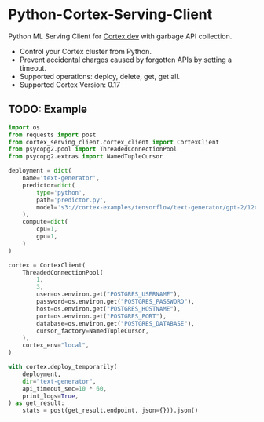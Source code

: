 # Python-Cortex-Serving-Client

Python ML Serving Client for [Cortex.dev](https://cortex.dev) with garbage API collection.

- Control your Cortex cluster from Python. 
- Prevent accidental charges caused by forgotten APIs by setting a timeout.
- Supported operations: deploy, delete, get, get all.
- Supported Cortex Version: 0.17

## TODO: Example

```python
import os
from requests import post
from cortex_serving_client.cortex_client import CortexClient
from psycopg2.pool import ThreadedConnectionPool
from psycopg2.extras import NamedTupleCursor

deployment = dict(
    name='text-generator',
    predictor=dict(
        type='python',
        path='predictor.py',
        model='s3://cortex-examples/tensorflow/text-generator/gpt-2/124M',
    ),
    compute=dict(
        cpu=1,
        gpu=1,
    )
)

cortex = CortexClient(
    ThreadedConnectionPool(
        1,
        3,
        user=os.environ.get("POSTGRES_USERNAME"),
        password=os.environ.get("POSTGRES_PASSWORD"),
        host=os.environ.get("POSTGRES_HOSTNAME"),
        port=os.environ.get("POSTGRES_PORT"),
        database=os.environ.get("POSTGRES_DATABASE"),
        cursor_factory=NamedTupleCursor,
    ),
    cortex_env="local",
)

with cortex.deploy_temporarily(
    deployment,
    dir="text-generator",
    api_timeout_sec=10 * 60,
    print_logs=True,
) as get_result:
    stats = post(get_result.endpoint, json={})).json()
```
